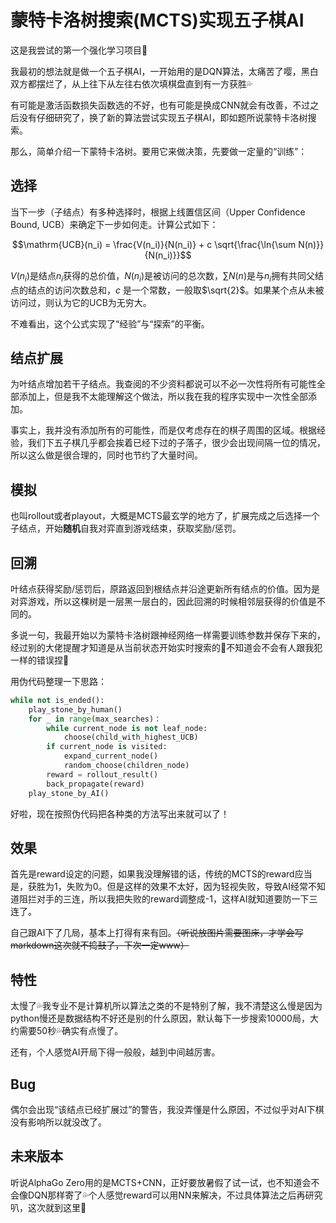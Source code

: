 # 蒙特卡洛树搜索(MCTS)实现五子棋AI

这是我尝试的第一个强化学习项目🥺

我最初的想法就是做一个五子棋AI，一开始用的是DQN算法，太痛苦了嘤，黑白双方都摆烂了，从上往下从左往右依次填棋盘直到有一方获胜💦

有可能是激活函数损失函数选的不好，也有可能是换成CNN就会有改善，不过之后没有仔细研究了，换了新的算法尝试实现五子棋AI，即如题所说蒙特卡洛树搜索。

那么，简单介绍一下蒙特卡洛树。要用它来做决策，先要做一定量的“训练”：

## 选择

当下一步（子结点）有多种选择时，根据上线置信区间（Upper Confidence Bound, UCB）来确定下一步如何走。计算公式如下：

$$\mathrm{UCB}(n_i) = \frac{V(n_i)}{N(n_i)} + c \sqrt{\frac{\ln{\sum N(n)}}{N(n_i)}}$$

$V(n_i)$是结点$n_i$获得的总价值，$N(n_i)$是被访问的总次数，$\sum N(n)$是与$n_i$拥有共同父结点的结点的访问次数总和，$c$ 是一个常数，一般取$\sqrt{2}$。如果某个点从未被访问过，则认为它的UCB为无穷大。

不难看出，这个公式实现了“经验”与“探索”的平衡。

## 结点扩展

为叶结点增加若干子结点。我查阅的不少资料都说可以不必一次性将所有可能性全部添加上，但是我不太能理解这个做法，所以我在我的程序实现中一次性全部添加。

事实上，我并没有添加所有的可能性，而是仅考虑存在的棋子周围的区域。根据经验，我们下五子棋几乎都会挨着已经下过的子落子，很少会出现间隔一位的情况，所以这么做是很合理的，同时也节约了大量时间。

## 模拟

也叫rollout或者playout，大概是MCTS最玄学的地方了，扩展完成之后选择一个子结点，开始**随机**自我对弈直到游戏结束，获取奖励/惩罚。

## 回溯

叶结点获得奖励/惩罚后，原路返回到根结点并沿途更新所有结点的价值。因为是对弈游戏，所以这棵树是一层黑一层白的，因此回溯的时候相邻层获得的价值是不同的。

多说一句，我最开始以为蒙特卡洛树跟神经网络一样需要训练参数并保存下来的，经过别的大佬提醒才知道是从当前状态开始实时搜索的🤣不知道会不会有人跟我犯一样的错误捏👀

用伪代码整理一下思路：
```python
while not is_ended():
    play_stone_by_human()
    for _ in range(max_searches)：
        while current_node is not leaf_node:
            choose(child_with_highest_UCB)
        if current_node is visited:
            expand_current_node()
            random_choose(children_node)
        reward = rollout_result()
        back_propagate(reward)
    play_stone_by_AI()
```

好啦，现在按照伪代码把各种类的方法写出来就可以了！

## 效果

首先是reward设定的问题，如果我没理解错的话，传统的MCTS的reward应当是，获胜为1，失败为0。但是这样的效果不太好，因为轻视失败，导致AI经常不知道阻拦对手的三连，所以我把失败的reward调整成-1，这样AI就知道要防一下三连了。

自己跟AI下了几局，基本上打得有来有回。~~（听说放图片需要图床，才学会写markdown这次就不捣鼓了，下次一定www）~~

## 特性

太慢了💦我专业不是计算机所以算法之类的不是特别了解，我不清楚这么慢是因为python慢还是数据结构不好还是别的什么原因，默认每下一步搜索10000局，大约需要50秒💦确实有点慢了。

还有，个人感觉AI开局下得一般般，越到中间越厉害。

## Bug

偶尔会出现“该结点已经扩展过”的警告，我没弄懂是什么原因，不过似乎对AI下棋没有影响所以就没改了。

## 未来版本

听说AlphaGo Zero用的是MCTS+CNN，正好要放暑假了试一试，也不知道会不会像DQN那样寄了💦个人感觉reward可以用NN来解决，不过具体算法之后再研究叭，这次就到这里🎉

